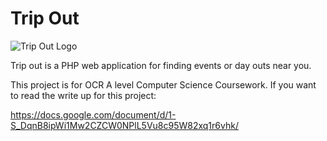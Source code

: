 # Trip Out

![Trip Out Logo](https://tripout.tk/images/logo.png)

Trip out is a PHP web application for finding events or day outs near you. 

This project is for OCR A level Computer Science Coursework. If you want to read the write up for this project:

https://docs.google.com/document/d/1-S_DqnB8ipWi1Mw2CZCW0NPlL5Vu8c95W82xq1r6vhk/

